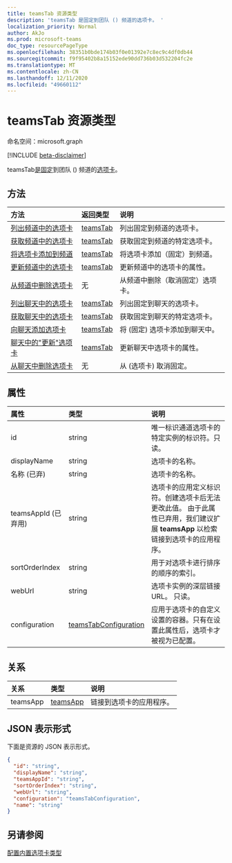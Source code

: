 ```yaml
---
title: teamsTab 资源类型
description: 'teamsTab 是固定到团队 () 频道的选项卡。 '
localization_priority: Normal
author: AkJo
ms.prod: microsoft-teams
doc_type: resourcePageType
ms.openlocfilehash: 38351b0bde174b03f0e01392e7c8ec9c4df0db44
ms.sourcegitcommit: f9f95402b8a15152ede90dd736b03d532204fc2e
ms.translationtype: MT
ms.contentlocale: zh-CN
ms.lasthandoff: 12/11/2020
ms.locfileid: "49660112"
---
```

# <a name="teamstab-resource-type"></a>teamsTab 资源类型

命名空间：microsoft.graph

[!INCLUDE [beta-disclaimer](../../includes/beta-disclaimer.md)]

teamsTab[是固定](../resources/teamstab.md)到团队 () 频道的[](channel.md)[选项卡](team.md)。 

## <a name="methods"></a>方法

| 方法       | 返回类型  |说明|
|:---------------|:--------|:----------|
|[列出频道中的选项卡](../api/channel-list-tabs.md) | [teamsTab](teamstab.md) | 列出固定到频道的选项卡。|
|[获取频道中的选项卡](../api/channel-get-tabs.md) | [teamsTab](teamstab.md) | 获取固定到频道的特定选项卡。|
|[将选项卡添加到频道](../api/channel-post-tabs.md) | [teamsTab](teamstab.md) | 将选项卡添加（固定）到频道。|
|[更新频道中的选项卡](../api/channel-patch-tabs.md) | [teamsTab](teamstab.md) | 更新频道中的选项卡的属性。|
|[从频道中删除选项卡](../api/channel-delete-tabs.md) | 无 | 从频道中删除（取消固定）选项卡。|
|[列出聊天中的选项卡](../api/chat-list-tabs.md) | [teamsTab](teamstab.md) | 列出固定到聊天的选项卡。|
|[获取聊天中的选项卡](../api/chat-get-tabs.md) | [teamsTab](teamstab.md) | 获取固定到聊天的特定选项卡。|
|[向聊天添加选项卡](../api/chat-post-tabs.md) | [teamsTab](teamstab.md) | 将 (固定) 选项卡添加到聊天中。|
|[聊天中的"更新"选项卡](../api/chat-patch-tabs.md) | [teamsTab](teamstab.md) | 更新聊天中选项卡的属性。|
|[从聊天中删除选项卡](../api/chat-delete-tabs.md) | 无 | 从 (选项卡) 取消固定。|



## <a name="properties"></a>属性

|属性|类型|说明|
|:---------------|:--------|:----------|
|  id              |   string                  |  唯一标识通道选项卡的特定实例的标识符。只读。     |
|  displayName            |   string                  |  选项卡的名称。     |
|  名称 (已弃)       |   string                  |  选项卡的名称。     |
|  teamsAppId (已弃用) |   string             |  选项卡的应用定义标识符。创建选项卡后无法更改此值。 由于此属性已弃用，我们建议扩展 **teamsApp** 以检索链接到选项卡的应用程序。 |
|  sortOrderIndex  |   string                  |  用于对选项卡进行排序的顺序的索引。     |
|  webUrl          |   string                  |  选项卡实例的深层链接 URL。 只读。     |
|  configuration        |   [teamsTabConfiguration](teamstabconfiguration.md) |  应用于选项卡的自定义设置的容器。只有在设置此属性后，选项卡才被视为已配置。     |

## <a name="relationships"></a>关系

| 关系 | 类型   | 说明 |
|:---------------|:--------|:----------|
|teamsApp|[teamsApp](teamsapp.md) | 链接到选项卡的应用程序。 |

## <a name="json-representation"></a>JSON 表示形式

下面是资源的 JSON 表示形式。


<!-- {
  "blockType": "resource",
  "baseType": "microsoft.graph.entity",
  "@odata.type": "microsoft.graph.teamsTab"
}-->

```json
{
  "id": "string",
  "displayName": "string",
  "teamsAppId": "string",
  "sortOrderIndex": "string",
  "webUrl": "string",
  "configuration": "teamsTabConfiguration",
  "name": "string"
}
```

<!-- uuid: 8fcb5dbc-d5aa-4681-8e31-b001d5168d79
2015-10-25 14:57:30 UTC -->
<!--
{
  "type": "#page.annotation",
  "description": "teamsTab resource",
  "keywords": "",
  "section": "documentation",
  "tocPath": "",
  "suppressions": []
}
-->

## <a name="see-also"></a>另请参阅

[配置内置选项卡类型](/graph/teams-configuring-builtin-tabs)


